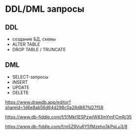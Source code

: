 # DDL/DML запросы

## DDL

- создание БД, схемы
- ALTER TABLE
- DROP TABLE / TRUNCATE

## DML

- SELECT-запросы
- INSERT
- UPDATE
- DELETE

https://www.drawdb.app/editor?shareId=1d6e8ab56d64d298c0a28d887fd27f58 

https://www.db-fiddle.com/f/51Mkt1ESPzwjW83mYmFCmR/35

https://www.db-fiddle.com/f/m5Z9Vu6Y5fMzeho3kPqLu3/8
